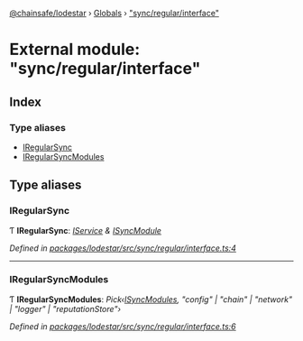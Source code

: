 [@chainsafe/lodestar](../README.md) › [Globals](../globals.md) › ["sync/regular/interface"](_sync_regular_interface_.md)

# External module: "sync/regular/interface"

## Index

### Type aliases

* [IRegularSync](_sync_regular_interface_.md#iregularsync)
* [IRegularSyncModules](_sync_regular_interface_.md#iregularsyncmodules)

## Type aliases

###  IRegularSync

Ƭ **IRegularSync**: *[IService](../interfaces/_node_nodejs_.iservice.md) & [ISyncModule](../interfaces/_sync_interface_.isyncmodule.md)*

*Defined in [packages/lodestar/src/sync/regular/interface.ts:4](https://github.com/ChainSafe/lodestar/blob/6b0ca980c/packages/lodestar/src/sync/regular/interface.ts#L4)*

___

###  IRegularSyncModules

Ƭ **IRegularSyncModules**: *Pick‹[ISyncModules](../interfaces/_sync_interface_.isyncmodules.md), "config" | "chain" | "network" | "logger" | "reputationStore"›*

*Defined in [packages/lodestar/src/sync/regular/interface.ts:6](https://github.com/ChainSafe/lodestar/blob/6b0ca980c/packages/lodestar/src/sync/regular/interface.ts#L6)*
